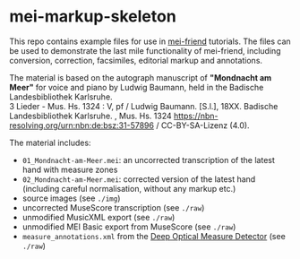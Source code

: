 # mei-markup-skeleton

This repo contains example files for use in [mei-friend](https://github.com/mei-friend/mei-friend) tutorials. The files can be used to demonstrate the last mile functionality of mei-friend, including conversion, correction, facsimiles, editorial markup and annotations.

The material is based on the autograph manuscript of __"Mondnacht am Meer"__ for voice and piano by Ludwig Baumann, held in the Badische Landesbibliothek Karlsruhe.  
3 Lieder - Mus. Hs. 1324 : V, pf / Ludwig Baumann. [S.l.], 18XX. Badische Landesbibliothek Karlsruhe. , Mus. Hs. 1324 <https://nbn-resolving.org/urn:nbn:de:bsz:31-57896> / CC-BY-SA-Lizenz (4.0).

The material includes:

* `01_Mondnacht-am-Meer.mei`: an uncorrected transcription of the latest hand with measure zones
* `02_Mondnacht-am-Meer.mei`: corrected version of the latest hand (including careful normalisation, without any markup etc.)
* source images (see `./img`)
* uncorrected MuseScore transcription (see `./raw`)
* unmodified MusicXML export (see `./raw`)
* unmodified MEI Basic export from MuseScore (see `./raw`)
* `measure_annotations.xml` from the [Deep Optical Measure Detector](https://measure-detector.edirom.de/) (see `./raw`)
